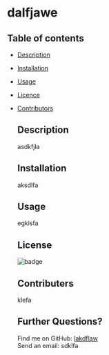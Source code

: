 
  # dalfjawe
  
  ## Table of contents
- [Description](#Description)
- [Installation](#Installation)
- [Usage](#Usage)
- [Licence](#License)
- [Contributors](#Contributors)

  ## Description
  asdkfjla

  ## Installation
  aksdlfa

  ## Usage
  egklsfa

  ## License 
  ![badge](https://img.shields.io/badge/license-unlicense-brightgreen)
  
  ## Contributers 
  klefa

  ## Further Questions?
  Find me on GitHub: [lakdflaw](https://github.com/lakdflaw)<br/>
  Send an email: sdklfa
  

